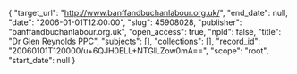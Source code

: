{
  "target_url": "http://www.banffandbuchanlabour.org.uk/", 
  "end_date": null, 
  "date": "2006-01-01T12:00:00", 
  "slug": 45908028, 
  "publisher": "banffandbuchanlabour.org.uk", 
  "open_access": true, 
  "npld": false, 
  "title": "Dr Glen Reynolds PPC", 
  "subjects": [], 
  "collections": [], 
  "record_id": "20060101T120000/u+6QJH0ELL+NTGlLZow0mA==", 
  "scope": "root", 
  "start_date": null
}

